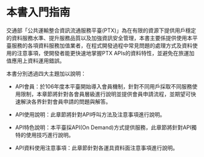 # 本書入門指南


交通部「公共運輸整合資訊流通服務平臺(PTX)」為在有限的資源下提供用戶穩定的資料服務水準、提升服務品質以及加強資訊安全管理，本書主要係提供使用本平臺服務的各項資料服務加值業者，在程式開發過程中常見問題的處理方式及資料使用的注意事項，使開發者能更快速地掌握PTX APIs的資料特性，並避免在旅運加值應用上資料運用錯誤。

本書分別透過四大主題加以說明：

- API會員：於106年度本平臺開始導入會員機制，針對不同用戶採取不同服務使用限制，本章節將針對各會員層級進行說明並提供會員申請流程，並期望可快速解決各界針對會員申請的問題與解答。

- API使用說明：此章節將針對API呼叫方法及注意事項進行說明。

- API特色說明：本平臺採API(On Demand)方式提供服務，此章節將針對API獨特的使用技巧進行說明。

- API資料使用注意事項：此章節針對各運具資料面注意事項進行說明。
